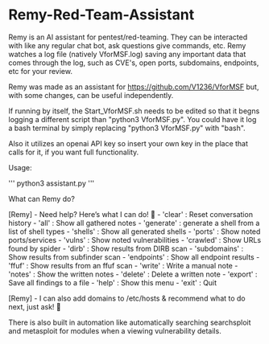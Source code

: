 # Remy-Red-Team-Assistant
Remy is an AI assistant for pentest/red-teaming. They can be interacted with like any regular chat bot, ask questions give commands, etc.
Remy watches a log file (natively VforMSF.log) saving any important data that comes through the log, such as CVE's, open ports, subdomains, endpoints, etc for your review.

Remy was made as an assistant for https://github.com/V1236/VforMSF but, with some changes, can be useful independently.

If running by itself, the Start_VforMSF.sh needs to be edited so that it begns logging a different script than "python3 VforMSF.py". You could have it log a bash terminal by simply replacing "python3 VforMSF.py" with "bash".

Also it utilizes an openai API key so insert your own key in the place that calls for it, if you want full functionality.

Usage:

'''
python3 assistant.py
'''

What can Remy do?

[Remy] - Need help? Here’s what I can do! 💜
    - 'clear' : Reset conversation history
    - 'all' : Show all gathered notes
    - 'generate' : generate a shell from a list of shell types
    - 'shells' : Show all generated shells
    - 'ports' : Show noted ports/services
    - 'vulns' : Show noted vulnerabilities
    - 'crawled' : Show URLs found by spider
    - 'dirb' : Show results from DIRB scan
    - 'subdomains' : Show results from subfinder scan
    - 'endpoints' : Show all endpoint results
    - 'ffuf' : Show results from an ffuf scan
    - 'write' : Write a manual note
    - 'notes' : Show the written notes
    - 'delete' : Delete a written note
    - 'export' : Save all findings to a file
    - 'help' : Show this menu
    - 'exit' : Quit

[Remy] - I can also add domains to /etc/hosts & recommend what to do next, just ask! 💜

There is also built in automation like automatically searching searchsploit and metasploit for modules when a viewing vulnerability details.
